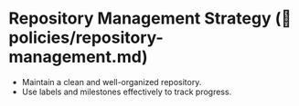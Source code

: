# Repository Management Strategy (📁 policies/repository-management.md)

- Maintain a clean and well-organized repository.
- Use labels and milestones effectively to track progress.

